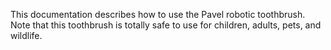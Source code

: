 This documentation describes how to use the Pavel robotic 
toothbrush.
Note that this toothbrush is totally safe to use for children, adults, pets, and wildlife.
